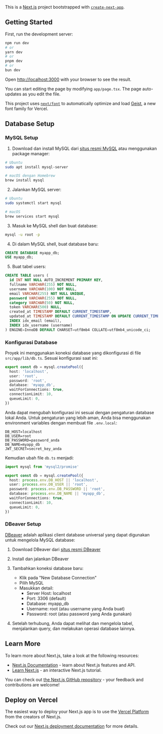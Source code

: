 This is a [Next.js](https://nextjs.org) project bootstrapped with [`create-next-app`](https://nextjs.org/docs/app/api-reference/cli/create-next-app).

## Getting Started

First, run the development server:

```bash
npm run dev
# or
yarn dev
# or
pnpm dev
# or
bun dev
```

Open [http://localhost:3000](http://localhost:3000) with your browser to see the result.

You can start editing the page by modifying `app/page.tsx`. The page auto-updates as you edit the file.

This project uses [`next/font`](https://nextjs.org/docs/app/building-your-application/optimizing/fonts) to automatically optimize and load [Geist](https://vercel.com/font), a new font family for Vercel.

## Database Setup

### MySQL Setup

1. Download dan install MySQL dari [situs resmi MySQL](https://dev.mysql.com/downloads/mysql/) atau menggunakan package manager:

```bash
# Ubuntu
sudo apt install mysql-server

# macOS dengan Homebrew
brew install mysql
```

2. Jalankan MySQL server:

```bash
# Ubuntu
sudo systemctl start mysql

# macOS
brew services start mysql
```

3. Masuk ke MySQL shell dan buat database:

```bash
mysql -u root -p
```

4. Di dalam MySQL shell, buat database baru:

```sql
CREATE DATABASE myapp_db;
USE myapp_db;
```

5. Buat tabel users:

```sql
CREATE TABLE users (
  id INT NOT NULL AUTO_INCREMENT PRIMARY KEY,
  fullname VARCHAR(255) NOT NULL,
  username VARCHAR(100) NOT NULL,
  email VARCHAR(255) NOT NULL UNIQUE,
  password VARCHAR(255) NOT NULL,
  category VARCHAR(50) NOT NULL,
  token VARCHAR(500) NULL,
  created_at TIMESTAMP DEFAULT CURRENT_TIMESTAMP,
  updated_at TIMESTAMP DEFAULT CURRENT_TIMESTAMP ON UPDATE CURRENT_TIMESTAMP,
  INDEX idx_email (email),
  INDEX idx_username (username)
) ENGINE=InnoDB DEFAULT CHARSET=utf8mb4 COLLATE=utf8mb4_unicode_ci;
```

### Konfigurasi Database

Proyek ini menggunakan koneksi database yang dikonfigurasi di file `src/app/lib/db.ts`. Sesuai konfigurasi saat ini:

```typescript
export const db = mysql.createPool({
  host: 'localhost',
  user: 'root',
  password: 'root',
  database: 'myapp_db',
  waitForConnections: true,
  connectionLimit: 10,
  queueLimit: 0,
})
```

Anda dapat mengubah konfigurasi ini sesuai dengan pengaturan database lokal Anda. Untuk pengaturan yang lebih aman, Anda bisa menggunakan environment variables dengan membuat file `.env.local`:

```
DB_HOST=localhost
DB_USER=root
DB_PASSWORD=password_anda
DB_NAME=myapp_db
JWT_SECRET=secret_key_anda
```

Kemudian ubah file `db.ts` menjadi:

```typescript
import mysql from 'mysql2/promise'

export const db = mysql.createPool({
  host: process.env.DB_HOST || 'localhost',
  user: process.env.DB_USER || 'root',
  password: process.env.DB_PASSWORD || 'root',
  database: process.env.DB_NAME || 'myapp_db',
  waitForConnections: true,
  connectionLimit: 10,
  queueLimit: 0,
})
```

### DBeaver Setup

[DBeaver](https://dbeaver.io/) adalah aplikasi client database universal yang dapat digunakan untuk mengelola MySQL database:

1. Download DBeaver dari [situs resmi DBeaver](https://dbeaver.io/download/)

2. Install dan jalankan DBeaver

3. Tambahkan koneksi database baru:
   - Klik pada "New Database Connection"
   - Pilih MySQL
   - Masukkan detail:
     - Server Host: localhost
     - Port: 3306 (default)
     - Database: myapp_db
     - Username: root (atau username yang Anda buat)
     - Password: root (atau password yang Anda gunakan)

4. Setelah terhubung, Anda dapat melihat dan mengelola tabel, menjalankan query, dan melakukan operasi database lainnya.

## Learn More

To learn more about Next.js, take a look at the following resources:

- [Next.js Documentation](https://nextjs.org/docs) - learn about Next.js features and API.
- [Learn Next.js](https://nextjs.org/learn) - an interactive Next.js tutorial.

You can check out [the Next.js GitHub repository](https://github.com/vercel/next.js) - your feedback and contributions are welcome!

## Deploy on Vercel

The easiest way to deploy your Next.js app is to use the [Vercel Platform](https://vercel.com/new?utm_medium=default-template&filter=next.js&utm_source=create-next-app&utm_campaign=create-next-app-readme) from the creators of Next.js.

Check out our [Next.js deployment documentation](https://nextjs.org/docs/app/building-your-application/deploying) for more details.
